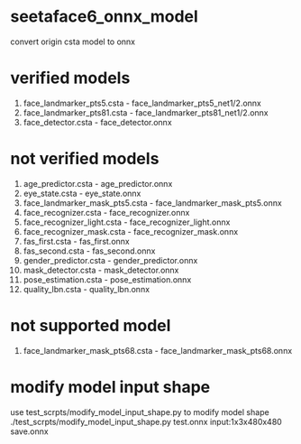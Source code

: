 # seetaface6_onnx_model
convert origin csta model to onnx

# verified models
1. face_landmarker_pts5.csta - face_landmarker_pts5_net1/2.onnx 
2. face_landmarker_pts81.csta - face_landmarker_pts81_net1/2.onnx 
3. face_detector.csta - face_detector.onnx 

# not verified models
1. age_predictor.csta - age_predictor.onnx 
2. eye_state.csta - eye_state.onnx 
3. face_landmarker_mask_pts5.csta - face_landmarker_mask_pts5.onnx 
4. face_recognizer.csta - face_recognizer.onnx 
5. face_recognizer_light.csta - face_recognizer_light.onnx 
6. face_recognizer_mask.csta - face_recognizer_mask.onnx 
7. fas_first.csta - fas_first.onnx 
8. fas_second.csta - fas_second.onnx 
9. gender_predictor.csta - gender_predictor.onnx 
10. mask_detector.csta - mask_detector.onnx 
11. pose_estimation.csta - pose_estimation.onnx 
12. quality_lbn.csta - quality_lbn.onnx 

# not supported model
1. face_landmarker_mask_pts68.csta - face_landmarker_mask_pts68.onnx 

# modify model input shape
use test_scrpts/modify_model_input_shape.py to modify model shape 
./test_scrpts/modify_model_input_shape.py test.onnx input:1x3x480x480 save.onnx 

